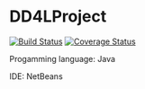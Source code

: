 # DD4LProject
[![Build Status](https://travis-ci.org/13055ecam/DD4LProject.svg?branch=master)](https://travis-ci.org/13055ecam/DD4LProject)
[![Coverage Status](https://coveralls.io/repos/github/13055ecam/DD4LProject/badge.svg?branch=master&service=github)](https://coveralls.io/github/13055ecam/DD4LProject?branch=master)

Progamming language: Java


IDE: NetBeans
